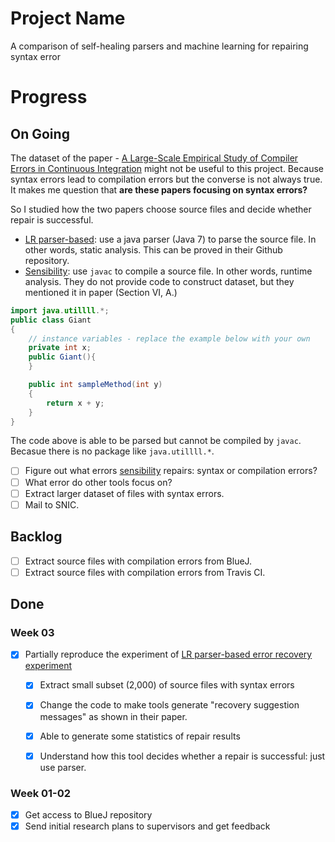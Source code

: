 # Project Name
A comparison of self-healing parsers and machine learning for repairing syntax error

# Progress

## On Going
The dataset of the paper - [A Large-Scale Empirical Study of Compiler Errors in Continuous Integration](https://compilererrorinci.github.io) might not be useful to this project. Because syntax errors lead to compilation errors but the converse is not always true. It makes me question that **are these papers focusing on syntax errors?**

So I studied how the two papers choose source files and decide whether repair is successful.
* [LR parser-based](https://github.com/softdevteam/error_recovery_experiment): use a java parser (Java 7) to parse the source file. In other words, static analysis. This can be proved in their Github repository.
* [Sensibility](https://github.com/naturalness/sensibility): use `javac` to compile a source file. In other words, runtime analysis. They do not provide code to construct dataset, but they mentioned it in paper (Section VI, A.)


```Java
import java.utillll.*;
public class Giant
{
    // instance variables - replace the example below with your own
    private int x;
    public Giant(){
    }

    public int sampleMethod(int y)
    {
        return x + y;
    }
}
```

The code above is able to be parsed but cannot be compiled by `javac`. Becasue there is no package like `java.utillll.*`.


- [ ] Figure out what errors [sensibility](https://github.com/naturalness/sensibility) repairs: syntax or compilation errors?
- [ ] What error do other tools focus on?
- [ ] Extract larger dataset of files with syntax errors.
- [ ] Mail to SNIC.

## Backlog

- [ ] Extract source files with compilation errors from BlueJ.
- [ ] Extract source files with compilation errors from Travis CI.

## Done
### Week 03
- [x] Partially reproduce the experiment of [LR parser-based error recovery experiment](https://github.com/softdevteam/error_recovery_experiment)
    - [x] Extract small subset (2,000) of source files with syntax errors
    - [x] Change the code to make tools generate "recovery suggestion messages" as shown in their paper.
    - [x] Able to generate some statistics of repair results
    - [x] Understand how this tool decides whether a repair is successful: just use parser.








### Week 01-02
- [x] Get access to BlueJ repository
- [x] Send initial research plans to supervisors and get feedback